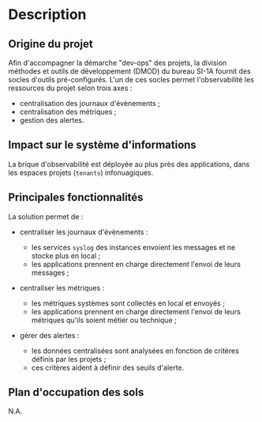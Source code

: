 # Description

## Origine du projet

Afin d'accompagner la démarche "dev-ops" des projets, la division méthodes et outils de développement (DMOD) du bureau SI-1A fournit des socles d'outils pré-configurés. L'un de ces socles 
permet l'observabilité les ressources du projet selon trois axes :

* centralisation des journaux d'évènements ;
* centralisation des métriques ;
* gestion des alertes.

## Impact sur le système d'informations

La brique d'observabilité est déployée au plus près des applications, dans les 
espaces projets (`tenants`) infonuagiques.

## Principales fonctionnalités

La solution permet de :

* centraliser les journaux d'évènements :
  * les services `syslog` des instances envoient les messages et ne stocke plus 
  en local ;
  * les applications prennent en charge directement l'envoi de leurs messages ;
  
* centraliser les métriques :
  * les métriques systèmes sont collectés en local et envoyés ;
  * les applications prennent en charge directement l'envoi de leurs métriques 
  qu'ils soient métier ou technique ;
  
* gérer des alertes :
  * les données centralisées sont analysées en fonction de critères définis 
  par les projets ;
  * ces critères aident à définir des seuils d'alerte.

## Plan d'occupation des sols

N.A.
